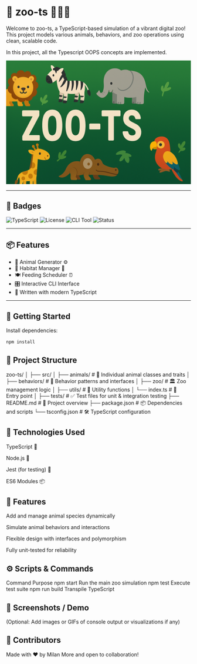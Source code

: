 # 🐾 zoo-ts 🐘🦓🦒

Welcome to zoo-ts, a TypeScript-based simulation of a vibrant digital zoo! This project models various animals, behaviors, and zoo operations using clean, scalable code.

In this project, all the Typescript OOPS concepts are implemented.

![Zoo-TS Banner](banner.png)

---

## 📛 Badges

![TypeScript](https://img.shields.io/badge/code-TypeScript-blue?logo=typescript)
![License](https://img.shields.io/badge/license-MIT-green)
![CLI Tool](https://img.shields.io/badge/tool-Plop-yellow)
![Status](https://img.shields.io/badge/status-Active-brightgreen)

---

## 📦 Features

- 🐅 Animal Generator ⚙️
- 🌴 Habitat Manager 🧱
- 🍽 Feeding Scheduler ⏰
- 🎛 Interactive CLI Interface
- 🧠 Written with modern TypeScript

---

## 🚀 Getting Started

Install dependencies:

```bash
npm install
```

## 📁 Project Structure

zoo-ts/
│
├── src/
│ ├── animals/ # 🦁 Individual animal classes and traits
│ ├── behaviors/ # 🧠 Behavior patterns and interfaces
│ ├── zoo/ # 🏛️ Zoo management logic
│ ├── utils/ # 🔧 Utility functions
│ └── index.ts # 🚪 Entry point
│
├── tests/ # ✅ Test files for unit & integration testing
├── README.md # 📘 Project overview
├── package.json # 📦 Dependencies and scripts
└── tsconfig.json # 🛠️ TypeScript configuration

## 🧰 Technologies Used

TypeScript 🧪

Node.js 🔧

Jest (for testing) 🧫

ES6 Modules 📦

## 🎯 Features

Add and manage animal species dynamically

Simulate animal behaviors and interactions

Flexible design with interfaces and polymorphism

Fully unit-tested for reliability

## ⚙️ Scripts & Commands

Command Purpose
npm start Run the main zoo simulation
npm test Execute test suite
npm run build Transpile TypeScript

## 📸 Screenshots / Demo

(Optional: Add images or GIFs of console output or visualizations if any)

## 🙌 Contributors

Made with ❤️ by Milan More and open to collaboration!
